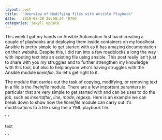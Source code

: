 ```yaml
---
layout: post
title:  "Overview of Modifying files with Ansible Playbook"
date:   2019-09-20 20:59:34 -0700
categories: jekyll update
---
```

 
This week I got my hands on Ansible Automation first hand creating a couple of playbooks and deploying them inside containers
on my localhost.  Ansible is pretty simple to get started with as it has amazing documentation on their website.  Despite this, I did
run into a few roadblocks a long the way with inputing text into an existing file using ansible.  This post really isn't just to share with
you my struggles and to further strengthen my knowledge with this tool, but also to help anyone who's having struggles with the Ansible module *lineinfile*.
So let's get right to it.

The module that carries out the task of copying, modifying, or removing text in a file is the *lineinfile* module.  There are a few important paramters
in particular that are very simple to get started with and can be uses to do the job, such as *insertafter*, *line*, *mode*, *regexp*.  Here is an example we can break down
to show how the *lineinfile* module can carry out it's modifications to a file using the a YML playbook file.

'''


text

'''

